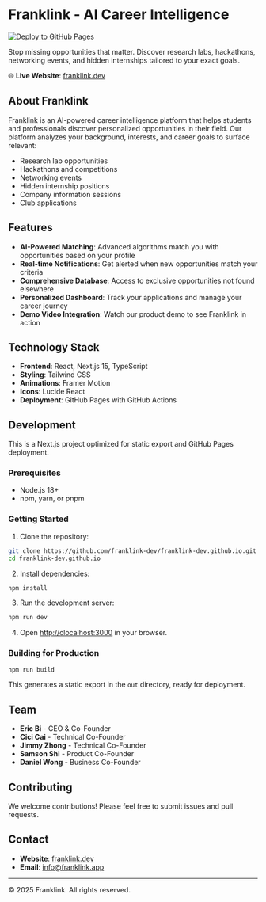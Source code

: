 # Franklink - AI Career Intelligence

[![Deploy to GitHub Pages](https://github.com/franklink-dev/franklink-dev.github.io/actions/workflows/deploy.yml/badge.svg)](https://github.com/franklink-dev/franklink-dev.github.io/actions/workflows/deploy.yml)

Stop missing opportunities that matter. Discover research labs, hackathons, networking events, and hidden internships tailored to your exact goals.

🌐 **Live Website**: [franklink.dev](https://franklink.dev)

## About Franklink

Franklink is an AI-powered career intelligence platform that helps students and professionals discover personalized opportunities in their field. Our platform analyzes your background, interests, and career goals to surface relevant:

- Research lab opportunities
- Hackathons and competitions
- Networking events
- Hidden internship positions
- Company information sessions
- Club applications

## Features

- **AI-Powered Matching**: Advanced algorithms match you with opportunities based on your profile
- **Real-time Notifications**: Get alerted when new opportunities match your criteria
- **Comprehensive Database**: Access to exclusive opportunities not found elsewhere
- **Personalized Dashboard**: Track your applications and manage your career journey
- **Demo Video Integration**: Watch our product demo to see Franklink in action

## Technology Stack

- **Frontend**: React, Next.js 15, TypeScript
- **Styling**: Tailwind CSS
- **Animations**: Framer Motion
- **Icons**: Lucide React
- **Deployment**: GitHub Pages with GitHub Actions

## Development

This is a Next.js project optimized for static export and GitHub Pages deployment.

### Prerequisites

- Node.js 18+
- npm, yarn, or pnpm

### Getting Started

1. Clone the repository:
```bash
git clone https://github.com/franklink-dev/franklink-dev.github.io.git
cd franklink-dev.github.io
```

2. Install dependencies:
```bash
npm install
```

3. Run the development server:
```bash
npm run dev
```

4. Open [http://clocalhost:3000](http://localhost:3000) in your browser.

### Building for Production

```bash
npm run build
```

This generates a static export in the `out` directory, ready for deployment.

## Team

- **Eric Bi** - CEO & Co-Founder
- **Cici Cai** - Technical Co-Founder
- **Jimmy Zhong** - Technical Co-Founder
- **Samson Shi** - Product Co-Founder
- **Daniel Wong** - Business Co-Founder

## Contributing

We welcome contributions! Please feel free to submit issues and pull requests.

## Contact

- **Website**: [franklink.dev](https://franklink.dev)
- **Email**: info@franklink.app

---

© 2025 Franklink. All rights reserved.
